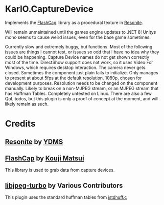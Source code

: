 # KarIO.CaptureDevice
Implements the [FlashCap](https://github.com/kekyo/FlashCap/tree/main) library as a procedural texture in [Resonite](https://resonite.com/).

Will remain unmaintained until the games engine updates to .NET 8! Unitys mono seems to cause weird issues, even for the base game sometimes.

Currently slow and extremely buggy, but functions. Most of the following issues are things I cannot test, or issues so odd that I have no idea why they could be happening. Capture Device names do not get shown correctly most of the time. DirectShow support does not work, so it uses Video For Windows, which requires desktop interaction. The camera never gets closed. Sometimes the component just plain fails to initialize. Only manages to present at about 5fps at the default resolution, 1080p, chosen for development purposes. Resolution needs to be changed on the component manually. Likely to break on a non-MJPEG stream, or an MJPEG stream that has Huffman Tables. Completely untested on Linux. There are also a few QoL todos, but this plugin is only a proof of concept at the moment, and will likely remain as such.

# Credits

## [Resonite](https://resonite.com/) by [YDMS](https://yellowdogman.com/)

## [FlashCap](https://github.com/kekyo/FlashCap/tree/main) by [Kouji Matsui](https://github.com/kekyo)

This library is used to grab data from capture devices.

## [libjpeg-turbo](https://libjpeg-turbo.org/) by Various Contributors

This plugin uses the standard huffman tables from [jstdhuff.c](https://github.com/libjpeg-turbo/libjpeg-turbo/blob/main/jstdhuff.c)
